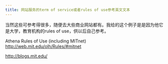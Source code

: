 ```yaml
---
title: 网站服务的term of service或者rules of use参考英文文本
---
```


<p>当然这些可参考得很多，随便去大些商业网站都有。我给的这个例子是是因为他它是大学，教育机构的rules of use，供以后自己参考。</p>

<p>Athena Rules of Use (including MITnet)
<a href="http://web.mit.edu/olh/Rules/#mitnet">http://web.mit.edu/olh/Rules/#mitnet</a></p>

<p><a href="http://blogs.mit.edu/">http://blogs.mit.edu/</a></p>
